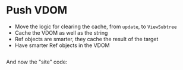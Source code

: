 # Push VDOM

- Move the logic for clearing the cache, from `update`, to `ViewSubtree`
- Cache the VDOM as well as the string
- Ref objects are smarter, they cache the result of the target
- Have smarter Ref objects in the VDOM

```{literalinclude} ../../examples/push/directives.py
```

And now the "site" code:

```{literalinclude} ../../examples/push/__init__.py
```
